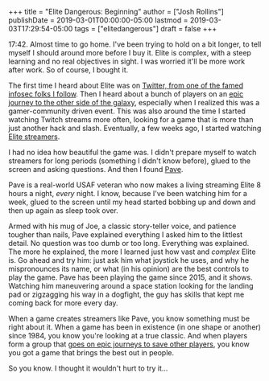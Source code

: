 +++
title = "Elite Dangerous: Beginning"
author = ["Josh Rollins"]
publishDate = 2019-03-01T00:00:00-05:00
lastmod = 2019-03-03T17:29:54-05:00
tags = ["elitedangerous"]
draft = false
+++

17:42. Almost time to go home. I've been trying to hold on a bit longer, to tell myself I should around more before I buy it. Elite is complex, with a steep learning and no real objectives in sight. I was worried it'll be more work after work. So of course, I bought it.

<!--more-->

The first time I heard about Elite was on [Twitter, from one of the famed infosec folks I follow](https://twitter.com/SwiftOnSecurity/status/990638636763840513). Then I heard about a bunch of players on an [epic journey to the other side of the galaxy](https://www.pcgamer.com/over-8000-elite-dangerous-pilots-are-embarking-on-an-incredible-18-week-journey/), especially when I realized this was a gamer-community driven event. This was also around the time I started watching Twitch streams more often, looking for a game that is more than just another hack and slash. Eventually, a few weeks ago, I started watching [Elite streamers](https://www.twitch.tv/directory/game/Elite:%2520Dangerous).

I had no idea how beautiful the game was. I didn't prepare myself to watch streamers for long periods (something I didn't know before), glued to the screen and asking questions. And then I found [Pave](https://www.twitch.tv/thepavehawker/videos).

Pave is a real-world USAF veteran who now makes a living streaming Elite 8 hours a night, _every_ night. I know, because I've been watching him for a week, glued to the screen until my head started bobbing up and down and then up again as sleep took over.

Armed with his mug of Joe, a classic story-teller voice, and patience tougher than nails, Pave explained everything I asked him to the littlest detail. No question was too dumb or too long. Everything was explained. The more he explained, the more I learned just how vast and _complex_ Elite is. Go ahead and try him: just ask him what joystick he uses, and why he mispronounces its name, or what (in his opinion) are the best controls to play the game. Pave has been playing the game since 2015, and it shows. Watching him maneuvering around a space station looking for the landing pad or zigzagging his way in a dogfight, the guy has skills that kept me coming back for more every day.

When a game creates streamers like Pave, you know something must be right about it. When a game has been in existence (in one shape or another) since 1984, you know you're looking at a true classic. And when players form a group that [goes on epic journeys to save other players](https://www.rockpapershotgun.com/2019/02/18/elite-dangerous-rescue-mission-commander-deluvian/), you know you got a game that brings the best out in people.

So you know. I thought it wouldn't hurt to try it...